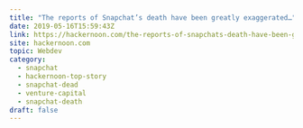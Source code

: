 ```yaml
---
title: "The reports of Snapchat’s death have been greatly exaggerated…"
date: 2019-05-16T15:59:43Z
link: https://hackernoon.com/the-reports-of-snapchats-death-have-been-greatly-exaggerated-59605fc40f56?source=rss----3a8144eabfe3---4&utm_medium=RSS&utm_source=hune
site: hackernoon.com
topic: Webdev
category:
  - snapchat
  - hackernoon-top-story
  - snapchat-dead
  - venture-capital
  - snapchat-death
draft: false
---
```

